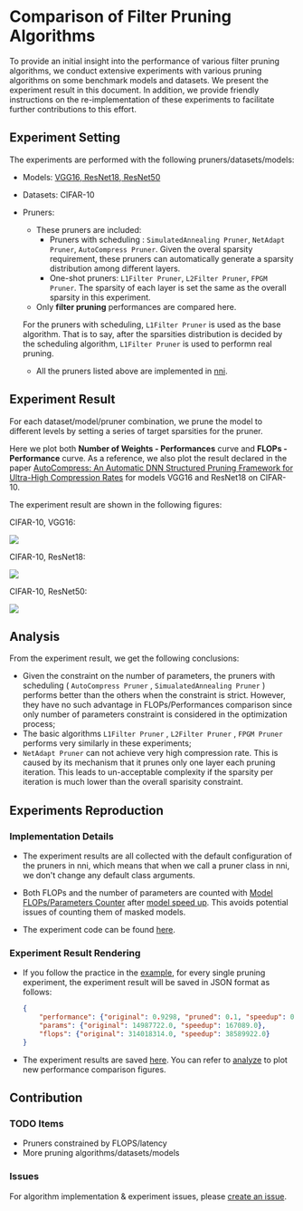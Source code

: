 # Comparison of Filter Pruning Algorithms

To provide an initial insight into the performance of various filter pruning algorithms, 
we conduct extensive experiments with various pruning algorithms on some benchmark models and datasets.
We present the experiment result in this document.
In addition, we provide friendly instructions on the re-implementation of these experiments to facilitate further contributions to this effort.

## Experiment Setting

The experiments are performed with the following pruners/datasets/models:

* Models: [VGG16, ResNet18, ResNet50](https://github.com/microsoft/nni/tree/master/examples/model_compress/models/cifar10)

* Datasets: CIFAR-10

* Pruners: 
    - These pruners are included:
        - Pruners with scheduling : `SimulatedAnnealing Pruner`, `NetAdapt Pruner`, `AutoCompress Pruner`.
        Given the overal sparsity requirement, these pruners can automatically generate a sparsity distribution among different layers.
        - One-shot pruners: `L1Filter Pruner`, `L2Filter Pruner`, `FPGM Pruner`.
        The sparsity of each layer is set the same as the overall sparsity in this experiment.
    - Only **filter pruning** performances are compared here. 
    
    For the pruners with scheduling, `L1Filter Pruner` is used as the base algorithm. That is to say, after the sparsities distribution is decided by the scheduling algorithm, `L1Filter Pruner` is used to performn real pruning.

    - All the pruners listed above are implemented in [nni](https://github.com/microsoft/nni/tree/master/docs/en_US/Compressor/Overview.md).

## Experiment Result

For each dataset/model/pruner combination, we prune the model to different levels by setting a series of target sparsities for the pruner. 

Here we plot both **Number of Weights - Performances** curve and **FLOPs - Performance** curve. 
As a reference, we also plot the result declared in the paper [AutoCompress: An Automatic DNN Structured Pruning Framework for Ultra-High Compression Rates](http://arxiv.org/abs/1907.03141) for models VGG16 and ResNet18 on CIFAR-10.

The experiment result are shown in the following figures:

CIFAR-10, VGG16:

![](../../../examples/model_compress/comparison_of_pruners/img/performance_comparison_vgg16.png)

CIFAR-10, ResNet18:

![](../../../examples/model_compress/comparison_of_pruners/img/performance_comparison_resnet18.png)

CIFAR-10, ResNet50:

![](../../../examples/model_compress/comparison_of_pruners/img/performance_comparison_resnet50.png)

## Analysis

From the experiment result, we get the following conclusions:

* Given the constraint on the number of parameters, the pruners with scheduling ( `AutoCompress Pruner` , `SimualatedAnnealing Pruner` ) performs better than the others when the constraint is strict. However, they have no such advantage in FLOPs/Performances comparison since only number of parameters constraint is considered in the optimization process; 
* The basic algorithms `L1Filter Pruner` , `L2Filter Pruner` , `FPGM Pruner` performs very similarly in these experiments; 
* `NetAdapt Pruner` can not achieve very high compression rate. This is caused by its mechanism that it prunes only one layer each pruning iteration. This leads to un-acceptable complexity if the sparsity per iteration is much lower than the overall sparisity constraint.

## Experiments Reproduction

### Implementation Details

* The experiment results are all collected with the default configuration of the pruners in nni, which means that when we call a pruner class in nni, we don't change any default class arguments.

* Both FLOPs and the number of parameters are counted with [Model FLOPs/Parameters Counter](https://github.com/microsoft/nni/tree/master/docs/en_US/Compressor/CompressionUtils.md#model-flopsparameters-counter) after [model speed up](https://github.com/microsoft/nni/tree/master/docs/en_US/Compressor/ModelSpeedup.md).
This avoids potential issues of counting them of masked models.

* The experiment code can be found [here]( https://github.com/microsoft/nni/tree/master/examples/model_compress/auto_pruners_torch.py).

### Experiment Result Rendering

* If you follow the practice in the [example]( https://github.com/microsoft/nni/tree/master/examples/model_compress/auto_pruners_torch.py), for every single pruning experiment, the experiment result will be saved in JSON format as follows:
    ``` json
    {
        "performance": {"original": 0.9298, "pruned": 0.1, "speedup": 0.1, "finetuned": 0.7746}, 
        "params": {"original": 14987722.0, "speedup": 167089.0}, 
        "flops": {"original": 314018314.0, "speedup": 38589922.0}
    }
    ```

* The experiment results are saved [here](https://github.com/microsoft/nni/tree/master/examples/model_compress/comparison_of_pruners). 
You can refer to [analyze](https://github.com/microsoft/nni/tree/master/examples/model_compress/comparison_of_pruners/analyze.py) to plot new performance comparison figures.

## Contribution

### TODO Items

* Pruners constrained by FLOPS/latency
* More pruning algorithms/datasets/models

### Issues
For algorithm implementation & experiment issues, please [create an issue](https://github.com/microsoft/nni/issues/new/).
